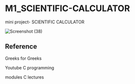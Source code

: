 # M1_SCIENTIFIC-CALCULATOR
mini project- SCIENTIFIC CALCULATOR

![Screenshot (38)](https://user-images.githubusercontent.com/62956242/153452868-2480a1c8-26e6-4e16-b2fc-456f7f4144af.png)

## Reference

Greeks for Greeks

Youtube C programming

modules C lectures
